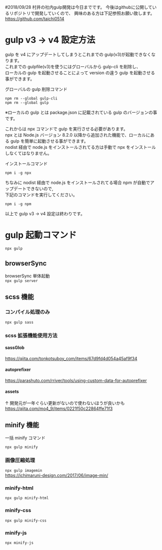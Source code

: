 
#2018/09/28
村井の社内gulp開発は今日までです。
今後はgithubに公開しているリポジトリで開発していくので、
興味のある方は下記参照お願い致します。
https://github.com/taichi0514

# gulp v3 → v4 設定方法

gulp を v4 にアップデートしてしまうとこれまでの gulp(v3)が起動できなくなります。  
これまでの gulpfile(v3)を使うにはグローバルから gulp-cli を削除し、  
ローカルの gulp を起動させることによって version の違う gulp を起動させる事ができます。

グローバルの gulp 削除コマンド

`npm rm --global gulp-cli`  
`npm rm --global gulp`

※ローカルの gulp とは package.json に記載されている gulp のバージョンの事です。

これからは npx コマンドで gulp を実行させる必要があります。  
npx とは Node.js バージョン 8.2.0 以降から追加された機能で、ローカルにある gulp を簡単に起動させる事ができます。  
nodist 経由で node.js をインストールされてる方は手動で npx をインストールしなくてはなりません。

インストールコマンド

`npm i -g npx`

ちなみに nodist 経由で node.js をインストールされてる場合 npm が自動でアップデートできないので,  
下記のコマンドを実行してください。

`npm i -g npm`

以上で gulp v3 → v4 設定は終わりです。

# gulp 起動コマンド

`npx gulp`

## browserSync

browserSync 単体起動  
`npx gulp server`

## scss 機能

### コンパイル処理のみ

`npx gulp sass`

### scss 拡張機能使用方法

#### sassGlob

https://qiita.com/tonkotsuboy_com/items/67d9fd4d054a45af9f34

#### autoprefixer

https://parashuto.com/rriver/tools/using-custom-data-for-autoprefixer

#### assets

↑ 開発元が一年ぐらい更新がないので使わないほうが良いかも  
https://qiita.com/mo4_9/items/0221f50c22864ffe71f3

## minify 機能

一括 minify コマンド

`npx gulp minify`

### 画像圧縮処理

`npx gulp imagemin`  
https://ichimaruni-design.com/2017/06/image-min/

### minify-html

`npx gulp minify-html`

### minify-css

`npx gulp minify-css`

### minify-js

`npx minify-js`

